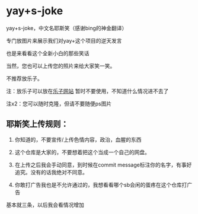 # yay+s-joke
yay+s-joke，中文名耶斯笑（感谢bing的神金翻译）

专门放图片来展示我们对yay+这个项目的逆天发言

也是来看看这个全新小白的那些笑话

当然，您也可以上传您的照片来给大家笑一笑。

不推荐放乐子。  

注：放乐子可以放在[乐子网站](rubbsih.ama.moe) 暂时不要使用，不知道什么情况进不去了

注x2：您可以随时克隆，但请不要随便ps图片
## 耶斯笑上传规则：

1. 你知道的，不要宣传/上传色情内容，政治，血腥的东西

2. 这个仓库是大家的，不要想着把这个当成一个自己的网盘。

3. 在上传之后我会手动同意，到时候在commit message标注你的名字，有事好追究。没有的话我绝对不同意。

4. 你敢打广告我也是不允许通过的，我想看看哪个sb会闲的蛋疼在这个仓库打广告

基本就三条，以后我会看情况增加
